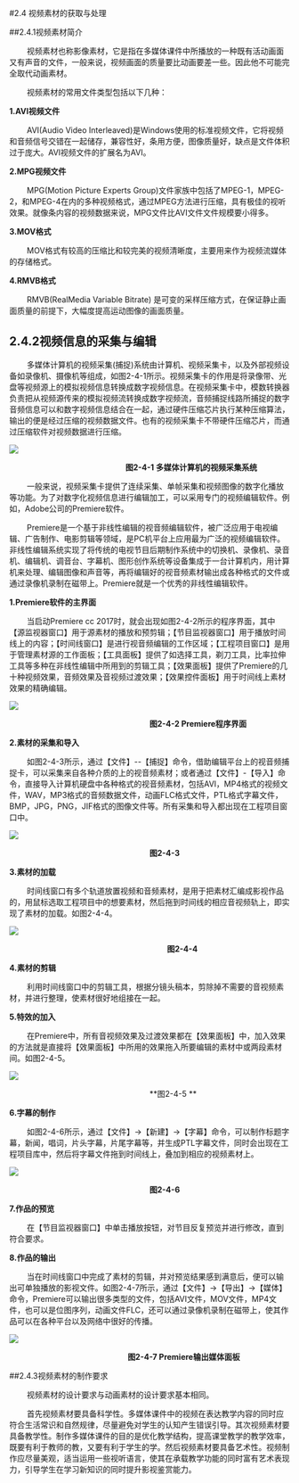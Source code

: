 #2.4 视频素材的获取与处理

##2.4.1视频素材简介

&nbsp;&nbsp;&nbsp;&nbsp;&nbsp;&nbsp;&nbsp;&nbsp;视频素材也称影像素材，它是指在多媒体课件中所播放的一种既有活动画面又有声音的文件，一般来说，视频画面的质量要比动画要差一些。因此他不可能完全取代动画素材。

&nbsp;&nbsp;&nbsp;&nbsp;&nbsp;&nbsp;&nbsp;&nbsp;视频素材的常用文件类型包括以下几种：

**1.AVI视频文件**

&nbsp;&nbsp;&nbsp;&nbsp;&nbsp;&nbsp;&nbsp;&nbsp;AVI(Audio Video Interleaved)是Windows使用的标准视频文件，它将视频和音频信号交错在一起储存，兼容性好，条用方便，图像质量好，缺点是文件体积过于庞大。AVI视频文件的扩展名为AVI。

**2.MPG视频文件**

&nbsp;&nbsp;&nbsp;&nbsp;&nbsp;&nbsp;&nbsp;&nbsp;MPG(Motion Picture Experts Group)文件家族中包括了MPEG-1，MPEG-2，和MPEG-4在内的多种视频格式，通过MPEG方法进行压缩，具有极佳的视听效果。就像条内容的视频数据来说，MPG文件比AVI文件文件规模要小得多。

**3.MOV格式**

&nbsp;&nbsp;&nbsp;&nbsp;&nbsp;&nbsp;&nbsp;&nbsp;MOV格式有较高的压缩比和较完美的视频清晰度，主要用来作为视频流媒体的存储格式。

**4.RMVB格式**

&nbsp;&nbsp;&nbsp;&nbsp;&nbsp;&nbsp;&nbsp;&nbsp;RMVB(RealMedia Variable Bitrate) 是可变的采样压缩方式，在保证静止画面质量的前提下，大幅度提高运动图像的画面质量。

## 2.4.2视频信息的采集与编辑

&nbsp;&nbsp;&nbsp;&nbsp;&nbsp;&nbsp;&nbsp;&nbsp;多媒体计算机的视频采集\(捕捉\)系统由计算机、视频采集卡，以及外部视频设备如录像机、摄像机等组成，如图2-4-1所示。视频采集卡的作用是将录像带、光盘等视频源上的模拟视频信息转换成数字视频信息。在视频采集卡中，模数转换器负责把从视频源传来的模拟视频流转换成数字视频流，音频捕捉线路所捕捉的数字音频信息可以和数字视频信息结合在一起，通过硬件压缩芯片执行某种压缩算法，输出的便是经过压缩的视频数据文件。也有的视频采集卡不带硬件压缩芯片，而通过压缩软件对视频数据进行压缩。

![](/assets/2-4-1.jpg)  

&nbsp;&nbsp;&nbsp;&nbsp;&nbsp;&nbsp;&nbsp;&nbsp;&nbsp;&nbsp;&nbsp;&nbsp;&nbsp;&nbsp;&nbsp;&nbsp;&nbsp;&nbsp;&nbsp;&nbsp;&nbsp;&nbsp;&nbsp;&nbsp;&nbsp;&nbsp;&nbsp;&nbsp;&nbsp;&nbsp;&nbsp;&nbsp;&nbsp;&nbsp;&nbsp;&nbsp;&nbsp;&nbsp;&nbsp;&nbsp;&nbsp;&nbsp;&nbsp;&nbsp;&nbsp;&nbsp;&nbsp;&nbsp;&nbsp;&nbsp;&nbsp;&nbsp;&nbsp;**图2-4-1 多媒体计算机的视频采集系统**  

&nbsp;&nbsp;&nbsp;&nbsp;&nbsp;&nbsp;&nbsp;&nbsp;一般来说，视频采集卡提供了连续采集、单帧采集和视频图像的数字化播放等功能。为了对数字化视频信息进行编辑加工，可以采用专门的视频编辑软件。例如，Adobe公司的Premiere软件。  

&nbsp;&nbsp;&nbsp;&nbsp;&nbsp;&nbsp;&nbsp;&nbsp;Premiere是一个基于非线性编辑的视音频编辑软件，被广泛应用于电视编辑、广告制作、电影剪辑等领域，是PC机平台上应用最为广泛的视频编辑软件。非线性编辑系统实现了将传统的电视节目后期制作系统中的切换机、录像机、录音机、编辑机、调音台、字幕机、图形创作系统等设备集成于一台计算机内，用计算机来处理、编辑图像和声音等，再将编辑好的视音频素材输出成各种格式的文件或通过录像机录制在磁带上。Premiere就是一个优秀的非线性编辑软件。

**1.Premiere软件的主界面**

&nbsp;&nbsp;&nbsp;&nbsp;&nbsp;&nbsp;&nbsp;&nbsp;当启动Premiere cc 2017时，就会出现如图2-4-2所示的程序界面，其中【源监视器窗口】用于源素材的播放和预剪辑；【节目监视器窗口】用于播放时间线上的内容；【时间线窗口】是进行视音频编辑的工作区域；【工程项目窗口】是用于管理素材源的工作面板；【工具面板】提供了如选择工具，剃刀工具，比率拉伸工具等多种在非线性编辑中所用到的剪辑工具；【效果面板】提供了Premiere的几十种视频效果，音频效果及音视频过渡效果；【效果控件面板】用于时间线上素材效果的精确编辑。

![](/assets/2-4-2.jpg)

&nbsp;&nbsp;&nbsp;&nbsp;&nbsp;&nbsp;&nbsp;&nbsp;&nbsp;&nbsp;&nbsp;&nbsp;&nbsp;&nbsp;&nbsp;&nbsp;&nbsp;&nbsp;&nbsp;&nbsp;&nbsp;&nbsp;&nbsp;&nbsp;&nbsp;&nbsp;&nbsp;&nbsp;&nbsp;&nbsp;&nbsp;&nbsp;&nbsp;&nbsp;&nbsp;&nbsp;&nbsp;&nbsp;&nbsp;&nbsp;&nbsp;&nbsp;&nbsp;&nbsp;&nbsp;&nbsp;&nbsp;&nbsp;&nbsp;&nbsp;&nbsp;&nbsp;&nbsp;&nbsp;&nbsp;&nbsp;&nbsp;&nbsp;&nbsp;&nbsp;&nbsp;&nbsp;&nbsp;&nbsp;**图2-4-2 Premiere程序界面**

**2.素材的采集和导入**

&nbsp;&nbsp;&nbsp;&nbsp;&nbsp;&nbsp;&nbsp;&nbsp;如图2-4-3所示，通过【文件】--【捕捉】命令，借助编辑平台上的视音频捕捉卡，可以采集来自各种介质的上的视音频素材；或者通过【文件】-【导入】命令，直接导入计算机硬盘中各种格式的视音频素材，包括AVI，MP4格式的视频文件，WAV，MP3格式的音频数据文件，动画FLC格式文件，PTL格式字幕文件，BMP，JPG，PNG，JIF格式的图像文件等。所有采集和导入都出现在工程项目窗口中。

![](/assets/2-4-3.png)

&nbsp;&nbsp;&nbsp;&nbsp;&nbsp;&nbsp;&nbsp;&nbsp;&nbsp;&nbsp;&nbsp;&nbsp;&nbsp;&nbsp;&nbsp;&nbsp;&nbsp;&nbsp;&nbsp;&nbsp;&nbsp;&nbsp;&nbsp;&nbsp;&nbsp;&nbsp;&nbsp;&nbsp;&nbsp;&nbsp;&nbsp;&nbsp;&nbsp;&nbsp;&nbsp;&nbsp;&nbsp;&nbsp;&nbsp;&nbsp;&nbsp;&nbsp;&nbsp;&nbsp;&nbsp;&nbsp;&nbsp;&nbsp;&nbsp;&nbsp;&nbsp;&nbsp;&nbsp;&nbsp;&nbsp;&nbsp;&nbsp;&nbsp;&nbsp;&nbsp;&nbsp;&nbsp;&nbsp;&nbsp;**图2-4-3**

**3.素材的加载**

&nbsp;&nbsp;&nbsp;&nbsp;&nbsp;&nbsp;&nbsp;&nbsp;时间线窗口有多个轨道放置视频和音频素材，是用于把素材汇编成影视作品的，用鼠标选取工程项目中的想要素材，然后拖到时间线的相应音视频轨上，即实现了素材的加载。如图2-4-4。

![](/assets/2-4-4.jpg)

&nbsp;&nbsp;&nbsp;&nbsp;&nbsp;&nbsp;&nbsp;&nbsp;&nbsp;&nbsp;&nbsp;&nbsp;&nbsp;&nbsp;&nbsp;&nbsp;&nbsp;&nbsp;&nbsp;&nbsp;&nbsp;&nbsp;&nbsp;&nbsp;&nbsp;&nbsp;&nbsp;&nbsp;&nbsp;&nbsp;&nbsp;&nbsp;&nbsp;&nbsp;&nbsp;&nbsp;&nbsp;&nbsp;&nbsp;&nbsp;&nbsp;&nbsp;&nbsp;&nbsp;&nbsp;&nbsp;&nbsp;&nbsp;&nbsp;&nbsp;&nbsp;&nbsp;&nbsp;&nbsp;&nbsp;&nbsp;&nbsp;&nbsp;&nbsp;&nbsp;&nbsp;&nbsp;&nbsp;&nbsp;&nbsp;&nbsp;&nbsp;&nbsp;&nbsp;&nbsp;&nbsp;&nbsp;**图2-4-4**

**4.素材的剪辑**

&nbsp;&nbsp;&nbsp;&nbsp;&nbsp;&nbsp;&nbsp;&nbsp;利用时间线窗口中的剪辑工具，根据分镜头稿本，剪除掉不需要的音视频素材，并进行整理，使素材很好地组接在一起。

**5.特效的加入**

&nbsp;&nbsp;&nbsp;&nbsp;&nbsp;&nbsp;&nbsp;&nbsp;在Premiere中，所有音视频效果及过渡效果都在【效果面板】中，加入效果的方法就是直接将【效果面板】中所用的效果拖入所要编辑的素材中或两段素材间。如图2-4-5。

![](/assets/2-4-5.jpg)

&nbsp;&nbsp;&nbsp;&nbsp;&nbsp;&nbsp;&nbsp;&nbsp;&nbsp;&nbsp;&nbsp;&nbsp;&nbsp;&nbsp;&nbsp;&nbsp;&nbsp;&nbsp;&nbsp;&nbsp;&nbsp;&nbsp;&nbsp;&nbsp;&nbsp;&nbsp;&nbsp;&nbsp;&nbsp;&nbsp;&nbsp;&nbsp;&nbsp;&nbsp;&nbsp;&nbsp;&nbsp;&nbsp;&nbsp;&nbsp;&nbsp;&nbsp;&nbsp;&nbsp;&nbsp;&nbsp;&nbsp;&nbsp;&nbsp;&nbsp;&nbsp;&nbsp;&nbsp;&nbsp;&nbsp;&nbsp;&nbsp;&nbsp;&nbsp;&nbsp;&nbsp;&nbsp;&nbsp;&nbsp;**图2-4-5 ** 

**6.字幕的制作**  

&nbsp;&nbsp;&nbsp;&nbsp;&nbsp;&nbsp;&nbsp;&nbsp;如图2-4-6所示，通过【文件】→【新建】→【字幕】命令，可以制作标题字幕，新闻，唱词，片头字幕，片尾字幕等，并生成PTL字幕文件，同时会出现在工程项目库中，然后将字幕文件拖到时间线上，叠加到相应的视频素材上。

![](/assets/2-4-6.jpg)

&nbsp;&nbsp;&nbsp;&nbsp;&nbsp;&nbsp;&nbsp;&nbsp;&nbsp;&nbsp;&nbsp;&nbsp;&nbsp;&nbsp;&nbsp;&nbsp;&nbsp;&nbsp;&nbsp;&nbsp;&nbsp;&nbsp;&nbsp;&nbsp;&nbsp;&nbsp;&nbsp;&nbsp;&nbsp;&nbsp;&nbsp;&nbsp;&nbsp;&nbsp;&nbsp;&nbsp;&nbsp;&nbsp;&nbsp;&nbsp;&nbsp;&nbsp;&nbsp;&nbsp;&nbsp;&nbsp;&nbsp;&nbsp;&nbsp;&nbsp;&nbsp;&nbsp;&nbsp;&nbsp;&nbsp;&nbsp;&nbsp;&nbsp;&nbsp;&nbsp;&nbsp;&nbsp;&nbsp;&nbsp;**图2-4-6**

**7.作品的预览**

&nbsp;&nbsp;&nbsp;&nbsp;&nbsp;&nbsp;&nbsp;&nbsp;在【节目监视器窗口】中单击播放按钮，对节目反复预览并进行修改，直到符合要求。

**8.作品的输出**

&nbsp;&nbsp;&nbsp;&nbsp;&nbsp;&nbsp;&nbsp;&nbsp;当在时间线窗口中完成了素材的剪辑，并对预览结果感到满意后，便可以输出可单独播放的影视文件。如图2-4-7所示，通过【文件】→【导出】→【媒体】命令，Premiere可以输出很多类型的文件，包括AVI文件，MOV文件，MP4文件，也可以是位图序列，动画文件FLC，还可以通过录像机录制在磁带上，使其作品可以在各种平台以及网络中很好的传播。

![](/assets/2-4-7.jpg)

&nbsp;&nbsp;&nbsp;&nbsp;&nbsp;&nbsp;&nbsp;&nbsp;&nbsp;&nbsp;&nbsp;&nbsp;&nbsp;&nbsp;&nbsp;&nbsp;&nbsp;&nbsp;&nbsp;&nbsp;&nbsp;&nbsp;&nbsp;&nbsp;&nbsp;&nbsp;&nbsp;&nbsp;&nbsp;&nbsp;&nbsp;&nbsp;&nbsp;&nbsp;&nbsp;&nbsp;&nbsp;&nbsp;&nbsp;&nbsp;&nbsp;&nbsp;&nbsp;&nbsp;&nbsp;&nbsp;&nbsp;&nbsp;&nbsp;&nbsp;&nbsp;&nbsp;&nbsp;&nbsp;**图2-4-7 Premiere输出媒体面板**

##2.4.3视频素材的制作要求

&nbsp;&nbsp;&nbsp;&nbsp;&nbsp;&nbsp;&nbsp;&nbsp;视频素材的设计要求与动画素材的设计要求基本相同。

&nbsp;&nbsp;&nbsp;&nbsp;&nbsp;&nbsp;&nbsp;&nbsp;首先视频素材要具备科学性。多媒体课件中的视频在表达教学内容的同时应符合生活常识和自然规律，尽量避免对学生的认知产生错误引导。其次视频素材要具备教学性。制作多媒体课件的目的是优化教学结构，提高课堂教学的教学效率，既要有利于教师的教，又要有利于学生的学。然后视频素材要具备艺术性。视频制作应尽量美观，适当运用一些视听语言，使其在承载教学功能的同时富有艺术表现力，引导学生在学习新知识的同时提升影视鉴赏能力。


